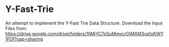 # Y-Fast-Trie
An attempt to implement the Y-Fast Trie Data Structure.
Download the Input Files from: https://drive.google.com/drive/folders/1IjMjYC7sSuMmvcrOjMXM3va1xKWY1FDf?usp=sharing
